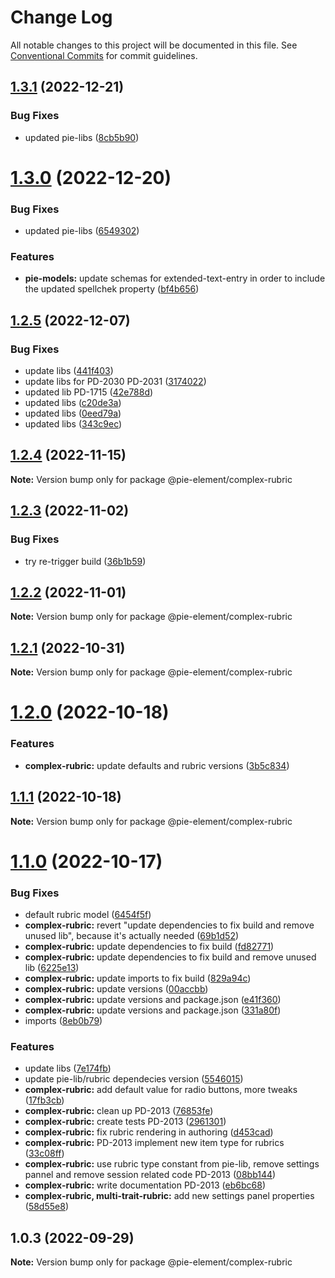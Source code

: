 # Change Log

All notable changes to this project will be documented in this file.
See [Conventional Commits](https://conventionalcommits.org) for commit guidelines.

## [1.3.1](https://github.com/pie-framework/pie-elements/compare/@pie-element/complex-rubric@1.3.0...@pie-element/complex-rubric@1.3.1) (2022-12-21)


### Bug Fixes

* updated pie-libs ([8cb5b90](https://github.com/pie-framework/pie-elements/commit/8cb5b90d501ccbdf5ffd764e6555faa48b8f54d6))





# [1.3.0](https://github.com/pie-framework/pie-elements/compare/@pie-element/complex-rubric@1.2.5...@pie-element/complex-rubric@1.3.0) (2022-12-20)


### Bug Fixes

* updated pie-libs ([6549302](https://github.com/pie-framework/pie-elements/commit/65493026fbf356c5ab752ae6a14d961d4b256368))


### Features

* **pie-models:** update schemas for extended-text-entry in order to include the updated spellchek property ([bf4b656](https://github.com/pie-framework/pie-elements/commit/bf4b656241887acf8e2aa1264e747c0c338ed727))





## [1.2.5](https://github.com/pie-framework/pie-elements/compare/@pie-element/complex-rubric@1.2.4...@pie-element/complex-rubric@1.2.5) (2022-12-07)


### Bug Fixes

* update libs ([441f403](https://github.com/pie-framework/pie-elements/commit/441f403870b7bec0d61fab58b8d93dbe0ead4c32))
* update libs for PD-2030 PD-2031 ([3174022](https://github.com/pie-framework/pie-elements/commit/3174022d45603ed217bbe8804a142b07084636a5))
* updated lib PD-1715 ([42e788d](https://github.com/pie-framework/pie-elements/commit/42e788db0c792838994e55001952da7701251a8e))
* updated libs ([c20de3a](https://github.com/pie-framework/pie-elements/commit/c20de3a6ba4499a090c809e18e52588d2a585fa0))
* updated libs ([0eed79a](https://github.com/pie-framework/pie-elements/commit/0eed79a32c3b777c16c8cabf201513fc1d2726a0))
* updated libs ([343c9ec](https://github.com/pie-framework/pie-elements/commit/343c9ec3dccba7f781e90ae2bd195cac6f78f467))





## [1.2.4](https://github.com/pie-framework/pie-elements/compare/@pie-element/complex-rubric@1.2.3...@pie-element/complex-rubric@1.2.4) (2022-11-15)

**Note:** Version bump only for package @pie-element/complex-rubric





## [1.2.3](https://github.com/pie-framework/pie-elements/compare/@pie-element/complex-rubric@1.2.2...@pie-element/complex-rubric@1.2.3) (2022-11-02)


### Bug Fixes

* try re-trigger build ([36b1b59](https://github.com/pie-framework/pie-elements/commit/36b1b59874714d46fe060cb5e18173936073c44b))





## [1.2.2](https://github.com/pie-framework/pie-elements/compare/@pie-element/complex-rubric@1.2.1...@pie-element/complex-rubric@1.2.2) (2022-11-01)

**Note:** Version bump only for package @pie-element/complex-rubric





## [1.2.1](https://github.com/pie-framework/pie-elements/compare/@pie-element/complex-rubric@1.2.0...@pie-element/complex-rubric@1.2.1) (2022-10-31)

**Note:** Version bump only for package @pie-element/complex-rubric





# [1.2.0](https://github.com/pie-framework/pie-elements/compare/@pie-element/complex-rubric@1.1.1...@pie-element/complex-rubric@1.2.0) (2022-10-18)


### Features

* **complex-rubric:** update defaults and rubric versions ([3b5c834](https://github.com/pie-framework/pie-elements/commit/3b5c8341be5100f55e6753166fd04dbd3e07ad2b))





## [1.1.1](https://github.com/pie-framework/pie-elements/compare/@pie-element/complex-rubric@1.1.0...@pie-element/complex-rubric@1.1.1) (2022-10-18)

**Note:** Version bump only for package @pie-element/complex-rubric





# [1.1.0](https://github.com/pie-framework/pie-elements/compare/@pie-element/complex-rubric@1.0.3...@pie-element/complex-rubric@1.1.0) (2022-10-17)


### Bug Fixes

* default rubric model ([6454f5f](https://github.com/pie-framework/pie-elements/commit/6454f5fbced5d843fe9500ca00db70d926a86819))
* **complex-rubric:** revert "update dependencies to fix build and remove unused lib", because it's actually needed ([69b1d52](https://github.com/pie-framework/pie-elements/commit/69b1d52d797777c3f8ee6b56bf147f8bd6a9ed47))
* **complex-rubric:** update dependencies to fix build ([fd82771](https://github.com/pie-framework/pie-elements/commit/fd82771496e90340e758bc0530ffa8aa25e7b74d))
* **complex-rubric:** update dependencies to fix build and remove unused lib ([6225e13](https://github.com/pie-framework/pie-elements/commit/6225e133d98356b8e3a9afa30a4a00df7c4a02a5))
* **complex-rubric:** update imports to fix build ([829a94c](https://github.com/pie-framework/pie-elements/commit/829a94ca0ddb5ea689ed82cebde54b5c8fb0d97c))
* **complex-rubric:** update versions ([00accbb](https://github.com/pie-framework/pie-elements/commit/00accbb6d3228fb14adcd9b88d429dc936295692))
* **complex-rubric:** update versions and package.json ([e41f360](https://github.com/pie-framework/pie-elements/commit/e41f3605ceea444f1068eda2d1a16c57828523fc))
* **complex-rubric:** update versions and package.json ([331a80f](https://github.com/pie-framework/pie-elements/commit/331a80f23760f7098b4cf750af3be8e9dc864d19))
* imports ([8eb0b79](https://github.com/pie-framework/pie-elements/commit/8eb0b792507193a4206149f566b706a31b4c90c2))


### Features

* update libs ([7e174fb](https://github.com/pie-framework/pie-elements/commit/7e174fba75e7ea668900ad5c103751cefe33e2af))
* update pie-lib/rubric dependecies version ([5546015](https://github.com/pie-framework/pie-elements/commit/5546015c3923ce2e34ab810ccd698424c1009c03))
* **complex-rubric:** add default value for radio buttons, more tweaks ([17fb3cb](https://github.com/pie-framework/pie-elements/commit/17fb3cbe4a9a5310f278d886a1b5d731b7baf4ef))
* **complex-rubric:** clean up PD-2013 ([76853fe](https://github.com/pie-framework/pie-elements/commit/76853fe66da524c65e0a42ac7348fdceb57a8cb7))
* **complex-rubric:** create tests PD-2013 ([2961301](https://github.com/pie-framework/pie-elements/commit/29613011ac7d03e180defa163676e07c59607b9d))
* **complex-rubric:** fix rubric rendering in authoring ([d453cad](https://github.com/pie-framework/pie-elements/commit/d453cad143899c450dfe41a8cd99b5fb7b5326e7))
* **complex-rubric:** PD-2013 implement new item type for rubrics ([33c08ff](https://github.com/pie-framework/pie-elements/commit/33c08ff8068255595e5bed7ac2d8675e57e2f925))
* **complex-rubric:** use rubric type constant from pie-lib, remove settings pannel and remove session related code PD-2013 ([08bb144](https://github.com/pie-framework/pie-elements/commit/08bb14484a23e852ec8da88a57ba1b8a08e9882d))
* **complex-rubric:** write documentation PD-2013 ([eb6bc68](https://github.com/pie-framework/pie-elements/commit/eb6bc687e21d287ac413c31e9a7aa16ce295a848))
* **complex-rubric, multi-trait-rubric:** add new settings panel properties ([58d55e8](https://github.com/pie-framework/pie-elements/commit/58d55e877602d2655c7767433bdb404e4693074b))





## 1.0.3 (2022-09-29)

**Note:** Version bump only for package @pie-element/complex-rubric
